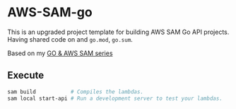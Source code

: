 # AWS-SAM-go
This is an upgraded project template for building AWS SAM Go API projects. Having shared code on and `go.mod`, `go.sum`.

Based on my [GO & AWS SAM series](https://dev.to/danielrasho/series/30168)

## Execute
```bash
sam build           # Compiles the lambdas.
sam local start-api # Run a development server to test your lambdas. 
```